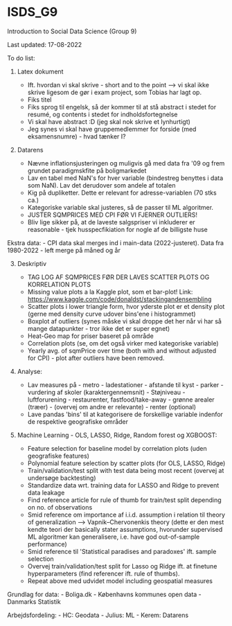# ISDS_G9
Introduction to Social Data Science (Group 9)

Last updated: 17-08-2022

To do list:

1. Latex dokument
	- Ift. hvordan vi skal skrive - short and to the point --> vi skal ikke skrive ligesom de gør i exam project, som Tobias har lagt op.
	- Fiks titel
	- Fiks sprog til engelsk, så der kommer til at stå abstract i stedet for resumé, og contents i stedet for indholdsfortegnelse
	- Vi skal have abstract :D (jeg skal nok skrive et lynhurtigt)
	- Jeg synes vi skal have gruppemedlemmer for forside (med eksamensnumre) - hvad tænker I?

2. Datarens
	- Nævne inflationsjusteringen og muligvis gå med data fra '09 og frem grundet paradigmskfite på boligmarkedet
	- Lav en tabel med NaN's for hver variable (bindestreg benyttes i data som NaN). Lav det derudover som andele af totalen
	- Kig på dupliketter. Dette er relevant for adresse-variablen (70 stks ca.)
	- Kategoriske variable skal justeres, så de passer til ML algoritmer.
	- JUSTER SQMPRICES MED CPI FØR VI FJERNER OUTLIERS!
	- Bliv lige sikker på, at de laveste salgspriser vi inkluderer er reasonable - tjek husspecfikiation for nogle af de billigste huse

Ekstra data:
	- CPI data skal merges ind i main-data (2022-justeret). Data fra 1980-2022
		- left merge på måned og år

3. Deskriptiv
    - TAG LOG AF SQMPRICES FØR DER LAVES SCATTER PLOTS OG KORRELATION PLOTS
    - Missing value plots a la Kaggle plot, som et bar-plot! Link: https://www.kaggle.com/code/donaldst/stackingandensembling
    - Scatter plots i lower triangle form, hvor yderste plot er et density plot (gerne med density curve udover bins'ene i histogrammet)
    - Boxplot af outliers (synes måske vi skal droppe det her når vi har så mange datapunkter - tror ikke det er super egnet)
    - Heat-Geo map for priser baseret på område
    - Correlation plots (se, om det også virker med kategoriske variable)
    - Yearly avg. of sqmPrice over time (both with and without adjusted for CPI) - plot after outliers have been removed.

4. Analyse:
    - Lav measures på 
            - metro
            - ladestationer
            - afstande til kyst
            - parker
            - vurdering af skoler (karaktergennemsnit) 
            - Støjniveau
            - luftforurening
            - restaurenter, fastfood/take-away
            - grønne arealer (træer)
            - (overvej om andre er relevante)
            - renter (optional)
    - Lave pandas 'bins' til at kategorisere de forskellige variable indenfor de respektive geografiske områder

5. Machine Learning - OLS, LASSO, Ridge, Random forest og XGBOOST:
    - Feature selection for baseline model by correlation plots (uden geografiske features)
    - Polynomial feature selection by scatter plots (for OLS, LASSO, Ridge)
    - Train/validation/test split with test data being most recent (overvej at undersøge backtesting)
    - Standardize data wrt. training data for LASSO and Ridge to prevent data leakage
    - Find reference article for rule of thumb for train/test split depending on no. of observations
    - Smid reference om importance af i.i.d. assumption i relation til theory of generalization --> Vapnik–Chervonenkis theory (dette er den mest kendte teori der basically stater assumptions, hvorunder supervised ML algoritmer kan generalisere, i.e. have god out-of-sample performance)
    - Smid reference til 'Statistical paradises and paradoxes' ift. sample selection
    - Overvej train/validation/test split for Lasso og Ridge ift. at finetune hyperparameters (find referencer ift. rule of thumbs).
    - Repeat above med udvidet model including geospatial measures

Grundlag for data:
    - Boliga.dk
    - Københavns kommunes open data
    - Danmarks Statistik

Arbejdsfordeling:
    - HC: Geodata
    - Julius: ML
    - Kerem: Datarens
